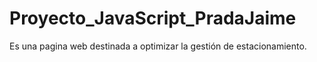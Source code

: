 # Proyecto_JavaScript_PradaJaime
Es una pagina web destinada a optimizar la gestión de estacionamiento.
